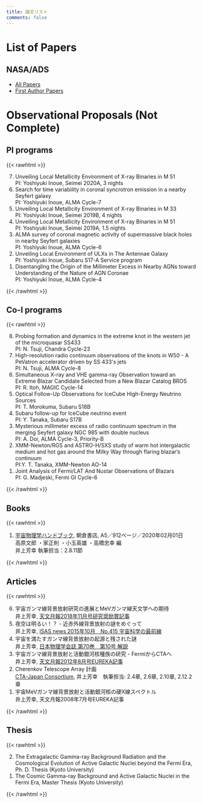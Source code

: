 ```yaml
---
title: 論文リスト
comments: false
---
```




# List of Papers
        
## NASA/ADS
 * [All Papers](https://ui.adsabs.harvard.edu/public-libraries/r0HdPWXHQKOV8kUwuZDq5Q)
 * [First Author Papers](https://ui.adsabs.harvard.edu/public-libraries/y6gd-hluToy04aYaA8e7RA")

# Observational Proposals (Not Complete)

## PI programs
{{< rawhtml >}}
<ol reversed>
<li>Unveiling Local Metallicity Environment of X-ray Binaries in M 51<br>
    PI: Yoshiyuki Inoue, Seimei 2020A, 3 nights
<li>Search for time variability in coronal syncrotron emission in a nearby Seyfert galaxy<br>
PI: Yoshiyuki Inoue, ALMA Cycle-7
<li>Unveiling Local Metallicity Environment of X-ray Binaries in M 33<br>
    PI: Yoshiyuki Inoue, Seimei 2019B, 4 nights
<li>Unveiling Local Metallicity Environment of X-ray Binaries in M 51<br>
PI: Yoshiyuki Inoue, Seimei 2019A, 1.5 nights
<li>ALMA survey of coronal magnetic activity of supermassive black holes in nearby Seyfert galaxies<br>
PI: Yoshiyuki Inoue, ALMA Cycle-6
<li>Unveiling Local Environment of ULXs in The Antennae Galaxy<br>
    PI: Yoshiyuki Inoue, Subaru S17-A Service program
<li>Disentangling the Origin of the Millimeter Excess in Nearby AGNs toward Understanding of the Nature of AGN Coronae<br>
PI: Yoshiyuki Inoue, ALMA Cycle-4
</ol>
{{< /rawhtml >}}

## Co-I programs

{{< rawhtml >}}
<ol reversed>
<li>Probing formation and dynamics in the extreme knot in the western jet of the microquasar SS433<br>
PI: N. Tsuji, Chandra Cycle-23
<li>High-resolution radio continuum observations of the knots in W50 - A PeVatron accelerator driven by SS 433's jets<br>
PI: N. Tsuji, ALMA Cycle-8
<li>Simultaneous X-ray and VHE gamma-ray Observation toward an Extreme Blazar Candidate Selected from a New Blazar Catalog BROS<br>
PI: R. Itoh, MAGIC Cycle-14
<li>Optical Follow-Up Observations for IceCube High-Energy Neutrino Sources<br>
PI: T. Morokuma, Subaru S18B
<li>Subaru follow-up for IceCube neutrino event<br>
PI: Y. Tanaka, Subaru S17B
<li>Mysterious millimeter excess of radio continuum spectrum in the merging Seyfert galaxy NGC 985 with double nucleus<br>
PI: A. Doi, ALMA Cycle-3, Priority-B
<li>XMM-Newton/RGS and ASTRO-H/SXS study of warm hot intergalactic medium and hot gas around the Milky Way through flaring blazar’s continuum<br>
PI:Y. T. Tanaka, XMM-Newton AO-14
<li>Joint Analysis of Fermi/LAT And Nustar Observations of Blazars<br>
PI: G. Madjeski, Fermi GI Cycle-6
</ol>
{{< /rawhtml >}}    

## Books
{{< rawhtml >}}
<ol reversed>
    <li><a href='http://www.asakura.co.jp/books/isbn/978-4-254-13127-7/' target="_blank">宇宙物理学ハンドブック</a>, 朝倉書店, A5／912ページ／2020年02月01日<br> 高原文郎 ・家正則 ・小玉英雄 ・高橋忠幸 編<br>井上芳幸 執筆担当：2.8.11節
</ol>
{{< /rawhtml >}}
        
## Articles
{{< rawhtml >}}
<ol reversed>
<li>宇宙ガンマ線背景放射研究の進展とMeVガンマ線天文学への期待<br>
    井上芳幸, <a href='http://www.asj.or.jp/geppou/archive_open/2018_111_11/111-11_740.pdf' target="_blank">天文月報2018年11月号研究奨励賞記事</a>
<li>夜空は明るい！？ - 近赤外線背景放射の謎をめぐって<br>
    井上芳幸, <a href="http://www.isas.jaxa.jp/j/forefront/2015/inoue/index.shtml" target="_blank">ISAS news 2015年10月　No.415 宇宙科学の最前線</a>
<li>宇宙を満たすガンマ線背景放射の起源と残された謎<br>
    井上芳幸, <a href="http://www.jps.or.jp/books/gakkaishi/2015/10/70-10reviews.pdf" target="_blank">日本物理学会誌 第70巻　第10号 解説</a>
<li>宇宙ガンマ線背景放射と活動銀河核種族の研究 - FermiからCTAへ<br>
    井上芳幸, <a href='http://www.asj.or.jp/geppou/archive_open/2012_105_08/105_473.pdf' target="_blank">天文月報2012年8月号EUREKA記事</a>
<li>Cherenkov Telescope Array 計画<br>
    <a href="http://www.cta-observatory.jp" target="_blank">CTA-Japan Consortium</a>, 井上芳幸　執筆担当: 2.4章, 2.6章, 2.10章, 2.12.2章
<li>宇宙MeVガンマ線背景放射と活動銀河核の硬X線スペクトル<br>
    井上芳幸, 天文月報2008年7月号EUREKA記事
</ol>
{{< /rawhtml >}}
            
            
## Thesis
{{< rawhtml >}}
<ol reversed>
<li>The Extragalactic Gamma-ray Background Radiation and the Cosmological Evolution of Active Galactic Nuclei beyond the Fermi Era,        Ph. D. Thesis (Kyoto University)
<li>The Cosmic Gamma-ray Background and Active Galactic Nuclei in the Fermi Era, Master Thesis (Kyoto University)
</ol>
{{< /rawhtml >}}
